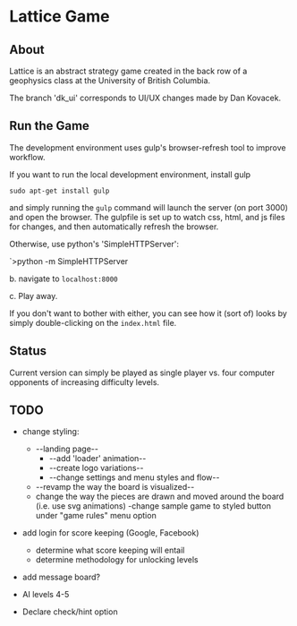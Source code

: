 # Lattice Game

## About
Lattice is an abstract strategy game created in the back row of a geophysics class at the University of British Columbia.

The branch 'dk_ui' corresponds to UI/UX changes made by Dan Kovacek.

## Run the Game
The development environment uses gulp's browser-refresh tool to improve workflow.

If you want to run the local development environment, install gulp

`sudo apt-get install gulp`

and simply running the `gulp` command will launch the server (on port 3000) and open
the browser.  The gulpfile is set up to watch css, html, and js files for changes,
and then automatically refresh the browser.

Otherwise, use python's 'SimpleHTTPServer':

`>python -m SimpleHTTPServer

b.  navigate to `localhost:8000`

c.  Play away.

If you don't want to bother with either, you can see how it (sort of) looks
by simply double-clicking on the `index.html` file.

## Status

Current version can simply be played as single player vs. four
computer opponents of increasing difficulty levels.

## TODO

- change styling:
    - --landing page--
        - --add 'loader' animation--
        - --create logo variations--
        - --change settings and menu styles and flow--
    - --revamp the way the board is visualized--
    - change the way the pieces are drawn and moved around the board
       (i.e. use svg animations)
    -change sample game to styled button under "game rules" menu option

- add login for score keeping (Google, Facebook)
    - determine what score keeping will entail
    - determine methodology for unlocking levels

- add message board?

- AI levels 4-5
- Declare check/hint option

